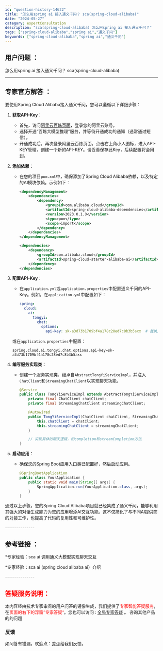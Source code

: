 ```yaml
---
id: "question-history-14622"
title: "怎么用spring ai 接入通义千问？ sca(spring-cloud-alibaba)"
date: "2024-05-27"
category: expertConsultation
description: "sca(spring-cloud-alibaba) 怎么用spring ai 接入通义千问？"
tags: ["spring-cloud-alibaba","spring ai","通义千问"]
keywords: ["spring-cloud-alibaba","spring ai","通义千问"]
---
```


## 用户问题 ： 
 怎么用spring ai 接入通义千问？ sca(spring-cloud-alibaba) 

---------------
## 专家官方解答 ：

要使用Spring Cloud Alibaba接入通义千问，您可以遵循以下详细步骤：

1. **获取API-Key**：
   - 首先，访问[阿里云百炼页面](https://www.aliyun.com/product/bailian)，登录您的阿里云账号。
   - 选择开通“百炼大模型推理”服务，并等待开通成功的通知（通常通过短信）。
   - 开通成功后，再次登录阿里云百炼页面，点击右上角小人图标，进入API-KEY管理，创建一个新的API-KEY。请妥善保存此Key，后续配置将会用到。

2. **添加依赖**：
   - 在您的项目`pom.xml`中，确保添加了Spring Cloud Alibaba依赖，以及特定的AI模块依赖。示例如下：
     ```xml
     <dependencyManagement>
         <dependencies>
             <dependency>
                 <groupId>com.alibaba.cloud</groupId>
                 <artifactId>spring-cloud-alibaba-dependencies</artifactId>
                 <version>2023.0.1.0</version>
                 <type>pom</type>
                 <scope>import</scope>
             </dependency>
         </dependencies>
     </dependencyManagement>

     <dependencies>
         <dependency>
             <groupId>com.alibaba.cloud</groupId>
             <artifactId>spring-cloud-starter-alibaba-ai</artifactId>
         </dependency>
     </dependencies>
     ```

3. **配置API-Key**：
   - 在`application.yml`或`application.properties`中配置通义千问的API-Key。例如，在`application.yml`中配置如下：
     ```yaml
     spring:
       cloud:
         ai:
           tongyi:
             chat:
               options:
                 api-key: sk-a3d73b1709bf4a178c28ed7c8b3b5axx  # 替换为您的实际API-KEY
     ```
   或在`application.properties`中配置：
     ```
     spring.cloud.ai.tongyi.chat.options.api-key=sk-a3d73b1709bf4a178c28ed7c8b3b5axx
     ```

4. **编写服务实现类**：
   - 创建一个服务实现类，继承自`AbstractTongYiServiceImpl`，并注入`ChatClient`和`StreamingChatClient`以实现聊天功能。
     ```java
     @Service
     public class TongYiServiceImpl extends AbstractTongYiServiceImpl {
         private final ChatClient chatClient;
         private final StreamingChatClient streamingChatClient;

         @Autowired
         public TongYiServiceImpl(ChatClient chatClient, StreamingChatClient streamingChatClient) {
             this.chatClient = chatClient;
             this.streamingChatClient = streamingChatClient;
         }

         // 实现具体的聊天逻辑，如completion和streamCompletion方法
     }
     ```

5. **启动应用**：
   - 确保您的Spring Boot应用入口类已配置好，然后启动应用。
     ```java
     @SpringBootApplication
     public class YourApplication {
         public static void main(String[] args) {
             SpringApplication.run(YourApplication.class, args);
         }
     }
     ```

通过以上步骤，您的Spring Cloud Alibaba项目就已经集成了通义千问，能够利用其强大的对话生成能力为您的应用增添AI交互功能。这不仅简化了与不同AI提供商的对接工作，也提高了代码的复用性和可维护性。


<font color="#949494">---------------</font> 


## 参考链接 ：

*专家经验：sca ai 调用通义大模型实现聊天交互 
 
 *专家经验：sca ai (spring cloud alibaba ai）介绍 


 <font color="#949494">---------------</font> 
 


## <font color="#FF0000">答疑服务说明：</font> 

本内容经由技术专家审阅的用户问答的镜像生成，我们提供了<font color="#FF0000">专家智能答疑服务</font>，在<font color="#FF0000">页面的右下的浮窗”专家答疑“</font>。您也可以访问 : [全局专家答疑](https://opensource.alibaba.com/chatBot) 。 咨询其他产品的的问题

### 反馈
如问答有错漏，欢迎点：[差评](https://ai.nacos.io/user/feedbackByEnhancerGradePOJOID?enhancerGradePOJOId=14623)给我们反馈。
